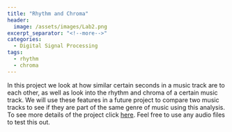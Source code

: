 ```yaml
---
title: "Rhythm and Chroma"
header:
  image: /assets/images/Lab2.png
excerpt_separator: "<!--more-->"
categories:
  - Digital Signal Processing
tags:
  - rhythm
  - chroma
---
```


In this project we look at how similar certain seconds in a music track are to each other, as well as look into the rhythm and chroma of a certain music track. We will use these features in a future project to compare two music tracks to see if they are part of the same genre of music using this analysis. To see more details of the project click <a href="http://boulderpogoraids.tk/Tao_Jesse_Lab2">here</a>. Feel free to use any audio files to test this out.
